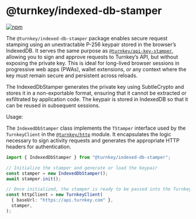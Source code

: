 # @turnkey/indexed-db-stamper

[![npm](https://img.shields.io/npm/v/@turnkey/indexed-db-stamper?color=%234C48FF)](https://www.npmjs.com/package/@turnkey/indexed-db-stamper)

The `@turnkey/indexed-db-stamper` package enables secure request stamping using an unextractable P-256 keypair stored in the browser’s IndexedDB. It serves the same purpose as [`@turnkey/api-key-stamper`](../api-key-stamper/), allowing you to sign and approve requests to Turnkey’s API, but without exposing the private key. This is ideal for long-lived browser sessions in progressive web apps (PWAs), wallet extensions, or any context where the key must remain secure and persistent across reloads.

The IndexedDbStamper generates the private key using SubtleCrypto and stores it in a non-exportable format, ensuring that it cannot be extracted or exfiltrated by application code. The keypair is stored in IndexedDB so that it can be reused in subsequent sessions.

Usage:

The `IndexedDbStamper` class implements the `TStamper` interface used by the `TurnkeyClient` in the [`@turnkey/http`](../http/) module. It encapsulates the logic necessary to sign activity requests and generates the appropriate HTTP headers for authentication.

```ts
import { IndexedDbStamper } from "@turnkey/indexed-db-stamper";

// Initialize the stamper and generate or load the keypair
const stamper = new IndexedDbStamper();
await stamper.init();

// Once initialized, the stamper is ready to be passed into the TurnkeyClient.
const httpClient = new TurnkeyClient(
  { baseUrl: "https://api.turnkey.com" },
  stamper,
);
```
